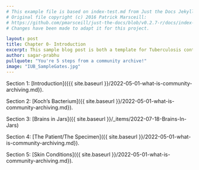 ```yaml
---
# This example file is based on index-test.md from Just the Docs Jekyll Theme and modified from https://www.embeddedlog.com/jekyll-theme-rtd/demo-pages/test-page.html , Copyright 2021 Carlos Pereira Atencio. 
# Original file copyright (c) 2016 Patrick Marsceill:
# https://github.com/pmarsceill/just-the-docs/blob/v0.2.7-r/docs/index-test.md
# Changes have been made to adapt it for this project.

layout: post
title: Chapter 0- Introduction
excerpt: This sample blog post is both a template for Tuberculosis contents and an example-formatting page.
author: sagar-prabhu
pullquote: "You're 5 steps from a community archive!"
image: "IUB_SampleGates.jpg"
---
```


Section 1: [Introduction]({{{ site.baseurl }}/2022-05-01-what-is-community-archiving.md}).

Section 2: [Koch’s Bacterium]({{ site.baseurl }}/2022-05-01-what-is-community-archiving.md}). 

Section 3: [Brains in Jars]({{ site.baseurl }}/_items/2022-07-18-Brains-In-Jars)

Section 4: [The Patient/The Specimen]({{ site.baseurl }}/2022-05-01-what-is-community-archiving.md}).

Section 5: [Skin Conditions]({{ site.baseurl }}/2022-05-01-what-is-community-archiving.md}).


